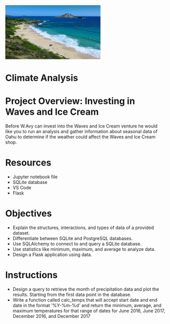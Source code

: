 <img src="oahu.jpg" alt="drawing" width="300"/>

# Climate Analysis

# Project Overview: Investing in Waves and Ice Cream
Before W.Avy can invest into the Waves and Ice Cream venture he would like you to run an analysis and gather information about seasonal data of Oahu to determine if the weather could affect the Waves and Ice Cream shop.

# Resources
- Jupyter notebook file
- SQLite database
- VS Code
- Flask

# Objectives
- Explain the structures, interactions, and types of data of a provided dataset.
- Differentiate between SQLite and PostgreSQL databases.
- Use SQLAlchemy to connect to and query a SQLite database.
- Use statistics like minimum, maximum, and average to analyze data.
- Design a Flask application using data.

# Instructions
- Design a query to retrieve the month of precipitation data and plot the results. Starting from the first data point in the database.
-  Write a function called calc_temps that will accept start date and end date in the format '%Y-%m-%d' and return the minimum, average, and maximum temperatures for that range of dates for June 2016, June 2017, December 2016, and December 2017
